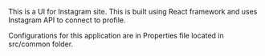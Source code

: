 This is a UI for Instagram site. This is built using React framework and uses Instagram API to connect to profile.


Configurations for this application are in Properties file located in src/common folder.